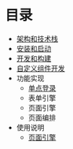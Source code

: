 # 目录

- [架构和技术栈](01-architecture.md)
- [安装和启动](02-bootstrap.md)
- [开发和构建](03-build_instructions.md)
- [自定义组件开发](04-user-defined-components-development.md)
- 功能实现
  - [单点登录](sso-login.md)
  - 表单引擎
  - 页面引擎
  - 页面编排
- 使用说明
  - [页面引擎](user-guide-artery-engine.md)
